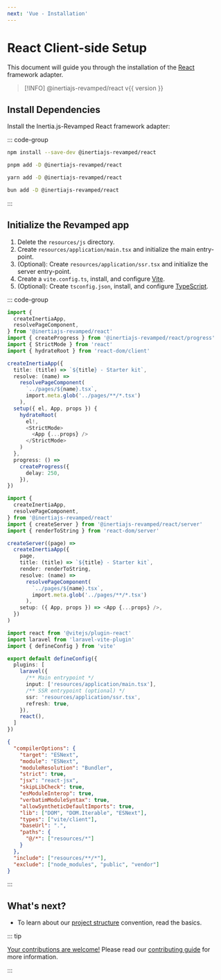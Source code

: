 ```yaml
---
next: 'Vue - Installation'
---
```


<script setup>
import { version } from '../../../../../packages/react/package.json'
</script>

# React Client-side Setup

This document will guide you through the installation of the [React](https://react.dev/) framework adapter.

> [!INFO] @inertiajs-revamped/react <Badge type="info">v{{ version }}</Badge>

## Install Dependencies

Install the Inertia.js-Revamped React framework adapter:

::: code-group

```sh [npm]
npm install --save-dev @inertiajs-revamped/react
```

```sh [pnpm]
pnpm add -D @inertiajs-revamped/react
```

```sh [yarn]
yarn add -D @inertiajs-revamped/react
```

```sh [bun]
bun add -D @inertiajs-revamped/react
```

:::

## Initialize the Revamped app

1. Delete the `resources/js` directory.
2. Create `resources/application/main.tsx` and initialize the main entry-point.
3. (Optional): Create `resources/application/ssr.tsx` and initialize the server entry-point.
4. Create a `vite.config.ts`, install, and configure [Vite](https://vitejs.dev/).
5. (Optional): Create `tsconfig.json`, install, and configure [TypeScript](https://www.typescriptlang.org/).

::: code-group

```ts [main.tsx]
import {
  createInertiaApp,
  resolvePageComponent,
} from '@inertiajs-revamped/react'
import { createProgress } from '@inertiajs-revamped/react/progress'
import { StrictMode } from 'react'
import { hydrateRoot } from 'react-dom/client'

createInertiaApp({
  title: (title) => `${title} - Starter kit`,
  resolve: (name) =>
    resolvePageComponent(
      `../pages/${name}.tsx`,
      import.meta.glob('../pages/**/*.tsx')
    ),
  setup({ el, App, props }) {
    hydrateRoot(
      el!,
      <StrictMode>
        <App {...props} />
      </StrictMode>
    )
  },
  progress: () =>
    createProgress({
      delay: 250,
    }),
})
```

```ts [ssr.tsx]
import {
  createInertiaApp,
  resolvePageComponent,
} from '@inertiajs-revamped/react'
import { createServer } from '@inertiajs-revamped/react/server'
import { renderToString } from 'react-dom/server'

createServer((page) =>
  createInertiaApp({
    page,
    title: (title) => `${title} - Starter kit`,
    render: renderToString,
    resolve: (name) =>
      resolvePageComponent(
        `../pages/${name}.tsx`,
        import.meta.glob('../pages/**/*.tsx')
      ),
    setup: ({ App, props }) => <App {...props} />,
  })
)
```

```ts [vite.config.ts]
import react from '@vitejs/plugin-react'
import laravel from 'laravel-vite-plugin'
import { defineConfig } from 'vite'

export default defineConfig({
  plugins: [
    laravel({
      /** Main entrypoint */
      input: ['resources/application/main.tsx'],
      /** SSR entrypoint (optional) */
      ssr: 'resources/application/ssr.tsx',
      refresh: true,
    }),
    react(),
  ]
})
```

```json [tsconfig.json]
{
  "compilerOptions": {
    "target": "ESNext",
    "module": "ESNext",
    "moduleResolution": "Bundler",
    "strict": true,
    "jsx": "react-jsx",
    "skipLibCheck": true,
    "esModuleInterop": true,
    "verbatimModuleSyntax": true,
    "allowSyntheticDefaultImports": true,
    "lib": ["DOM", "DOM.Iterable", "ESNext"],
    "types": ["vite/client"],
    "baseUrl": ".",
    "paths": {
      "@/*": ["resources/*"]
    }
  },
  "include": ["resources/**/*"],
  "exclude": ["node_modules", "public", "vendor"]
}
```

:::

## What's next?

* To learn about our [project structure](/guide/basics/project-structure) convention, read the basics.

::: tip

<ins>Your contributions are welcome!</ins> Please read our [contributing guide](https://github.com/inertiajs-revamped/inertia/blob/main/CONTRIBUTING.md) for more information.

:::
